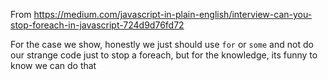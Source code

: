 From https://medium.com/javascript-in-plain-english/interview-can-you-stop-foreach-in-javascript-724d9d76fd72

For the case we show, honestly we just should use `for` or `some` and not do our strange code just to stop a foreach, but for the knowledge, its funny to know we can do that

